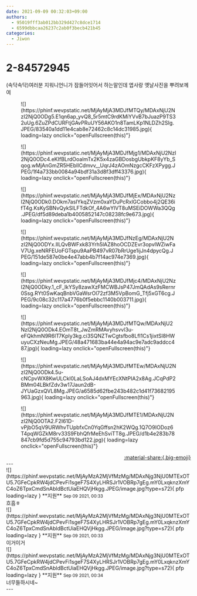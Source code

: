 ```yaml
---
date: 2021-09-09 00:32:03+09:00
authors:
  - 95019fff3ab012bb329d427c8dce1714
  - 6599dbbcaa26237c2ab0f3becb421b45
categories:
  - Jiwon
---
```


# 2-84572945

<div class="post-container" markdown="1">
<div class="content-container md-sidebar__scrollwrap" markdown="1">

(속닥속닥)여러분 지워니언니가 잠들어잇어서 하는말인데 엽사랑 옛날사진을 뿌려보께여
<figure markdown="1">
![](https://phinf.wevpstatic.net/MjAyMjA3MDJfMTQy/MDAxNjU2NzI2NjQ0ODg5.E1qn6ap_yvQ8_5r5mtC9rdKMiYVvB7bJuazP9TS32uUg.6ZuZPdCURFtjGAvPRuUY56AKO1n8TamLKp1NLDZh2SIg.JPEG/83540a1dd11e4cab8e72462c8c14dc31985.jpg){ loading=lazy onclick="openFullscreen(this)"}
</figure>

<figure markdown="1">
![](https://phinf.wevpstatic.net/MjAyMjA3MDJfMjg1/MDAxNjU2NzI2NjQ0ODc4.eKIfBLrdOoalmTx2K5x4zaGBDosbgUbkpKF8yYb_Sqog.wMjAnGmZR5HEbIlCdmvv__UqrJ4zAOmNzgcCKFzXPygg.JPEG/1f4a733bb0084a94bdf31a3d8f3dff43376.jpg){ loading=lazy onclick="openFullscreen(this)"}
</figure>

<figure markdown="1">
![](https://phinf.wevpstatic.net/MjAyMjA3MDJfMjEx/MDAxNjU2NzI2NjQ0ODk0.DOkm7asIYkqZVzm0xaYDuPcRxlGCobbo4j2QE36ifT4g.KsKySBNvQykSlLFTdkOf_4A6wYlVT8uMSEiDOWWa3QQg.JPEG/df5d89deba1b4005852147c08238fc9e673.jpg){ loading=lazy onclick="openFullscreen(this)"}
</figure>

<figure markdown="1">
![](https://phinf.wevpstatic.net/MjAyMjA3MDJfNzEg/MDAxNjU2NzI2NjQ0ODYx.IlLQvBWFxk83Yrh5lAZ8hoOCDZEvr3opvlWZiwFaV7Ug.xeNRFEUoFGTspu9AaPB497vR07bRrUge1ijJn4dpycQg.JPEG/151de587e0be4e47abb4b7f14ac974e7369.jpg){ loading=lazy onclick="openFullscreen(this)"}
</figure>

<figure markdown="1">
![](https://phinf.wevpstatic.net/MjAyMjA3MDJfMjc4/MDAxNjU2NzI2NjQ0ODky.1_cF_IkYSy8zawXzFMCWBJsP47JmQAdAs9sRernr0Ssg.RYt0SwKaqBnbVGaWsrOl72zf3M5VpBomG_Tfj5xGT6cg.JPEG/9c08c32c117a4776b0f5ebbc1140b003711.jpg){ loading=lazy onclick="openFullscreen(this)"}
</figure>

<figure markdown="1">
![](https://phinf.wevpstatic.net/MjAyMjA3MDJfMTQw/MDAxNjU2NzI2NjQ0ODk4.EOmT8t_JwZmRMAvyhsvvl3u-eFQkhmN9R6lT7KpIy3kg.ci3SQNZTwCgtsfbo8LfI1Cs1jixtSl8HWuyuCXzNeuMg.JPEG/48a471683ba44e4a94ac9e7adc9addcc487.jpg){ loading=lazy onclick="openFullscreen(this)"}
</figure>

<figure markdown="1">
![](https://phinf.wevpstatic.net/MjAyMjA3MDJfMTEw/MDAxNjU2NzI2NjQ0ODk4.5u-cNCpvWX8KwULCkl0LaLSoAJ4dxMYEcXNtPIA2x8Ag.JCqPdP2BMm04LBkfZdv3w17Jaun2dB-JYUaGzxQVL8Mg.JPEG/a6585d62fbe243b482c1d41f73682195963.jpg){ loading=lazy onclick="openFullscreen(this)"}
</figure>

<figure markdown="1">
![](https://phinf.wevpstatic.net/MjAyMjA3MDJfMTE1/MDAxNjU2NzI2NjQ0OTA2.F2I61D-vPjbO5qV9URWhvTUpbfxCn0YqGffsn2hK2WQg.1Q7O9IODoz6T4pqWGZkM8rv33S9FbhQfrMeEhSviTT8g.JPEG/d1b4e283b78847cb9fd5d755c94793bd122.jpg){ loading=lazy onclick="openFullscreen(this)"}
</figure>


</div>
</div>

<div style="text-align: right;" markdown="1">
<a href="https://weverse.io/fromis9/fanpost/2-84572945" style="text-align: right;">:material-share:{.big-emoji}</a>
</div>
---

<div class="comments-container md-sidebar__scrollwrap" markdown="1">
<div class="comment" markdown="1">
<div class='id-container' markdown="1">
![](https://phinf.wevpstatic.net/MjAyMzA2MjVfMzMg/MDAxNjg3NjU0MTExOTU5.7GFeCpkRW4jdCPevFi1sgeF7S4XyLHRSJr1VOBRp7gEg.mY0LxqknzXmYC4oZ6TpxCmdSnAbldBctUiaEHQVjHkgg.JPEG/image.jpg?type=s72){ pfp loading=lazy }
**<span class="artist">지원</span>** <small>Sep 09 2021, 00:33</small><br>
</div>
<div class='comment-body' markdown="1">
흐흠ㅎ
</div>
</div>
<div class="comment" markdown="1">
<div class='id-container' markdown="1">
![](https://phinf.wevpstatic.net/MjAyMzA2MjVfMzMg/MDAxNjg3NjU0MTExOTU5.7GFeCpkRW4jdCPevFi1sgeF7S4XyLHRSJr1VOBRp7gEg.mY0LxqknzXmYC4oZ6TpxCmdSnAbldBctUiaEHQVjHkgg.JPEG/image.jpg?type=s72){ pfp loading=lazy }
**<span class="artist">지원</span>** <small>Sep 09 2021, 00:33</small><br>
</div>
<div class='comment-body' markdown="1">
이거이거
</div>
</div>
<div class="comment" markdown="1">
<div class='id-container' markdown="1">
![](https://phinf.wevpstatic.net/MjAyMzA2MjVfMzMg/MDAxNjg3NjU0MTExOTU5.7GFeCpkRW4jdCPevFi1sgeF7S4XyLHRSJr1VOBRp7gEg.mY0LxqknzXmYC4oZ6TpxCmdSnAbldBctUiaEHQVjHkgg.JPEG/image.jpg?type=s72){ pfp loading=lazy }
**<span class="artist">지원</span>** <small>Sep 09 2021, 00:34</small><br>
</div>
<div class='comment-body' markdown="1">
너무들하시네~
</div>
</div>
</div>
---

